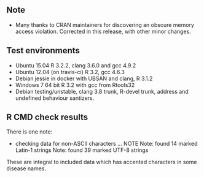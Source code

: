 ## Note
* Many thanks to CRAN maintainers for discovering an obscure memory access violation. Corrected in this release, with other minor changes.

## Test environments
* Ubuntu 15.04 R 3.2.2, clang 3.6.0 and gcc 4.9.2
* Ubuntu 12.04 (on travis-ci) R 3.2, gcc 4.6.3
* Debian jessie in docker with UBSAN and clang, R 3.1.2
* Windows 7 64 bit R 3.2 with gcc from Rtools32
* Debian testing/unstable, clang 3.8 trunk, R-devel trunk, address and undefined behaviour santizers.

## R CMD check results

There is one note:

* checking data for non-ASCII characters ... NOTE
  Note: found 14 marked Latin-1 strings
  Note: found 39 marked UTF-8 strings

These are integral to included data which has accented characters in some disease names.
